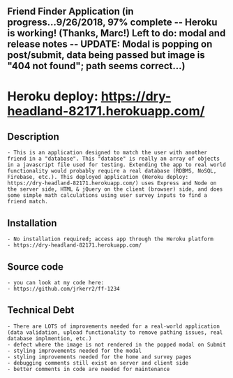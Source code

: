 ## Friend Finder Application (in progress...9/26/2018, 97% complete -- Heroku is working! (Thanks, Marc!) Left to do: modal and release notes -- UPDATE: Modal is popping on post/submit, data being passed but image is "404 not found"; path seems correct...)

# Heroku deploy: https://dry-headland-82171.herokuapp.com/

## Description
    - This is an application designed to match the user with another friend in a "database". This "databse" is really an array of objects in a javascript file used for testing. Extending the app to real world functionality would probably require a real database (RDBMS, NoSQL, Firebase, etc.). This deployed application (Heroku deploy: https://dry-headland-82171.herokuapp.com/) uses Express and Node on the server side, HTML & jQuery on the client (browser) side, and does some simple math calculations using user survey inputs to find a friend match.

## Installation
    - No installation required; access app through the Heroku platform
    - https://dry-headland-82171.herokuapp.com/

## Source code
    - you can look at my code here:
    - https://github.com/jrkerr2/ff-1234

## Technical Debt
    - There are LOTS of improvements needed for a real-world application (data validation, upload functionality to remove pathing issues, real database implmention, etc.)
    - defect where the image is not rendered in the popped modal on Submit
    - styling improvements needed for the modal
    - styling improvements needed for the home and survey pages
    - debugging comments still exist on server and client side
    - better comments in code are needed for maintenance

